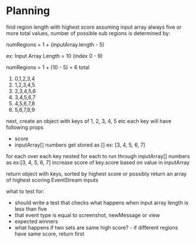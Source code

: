 # Planning

find region length with highest score
assuming input array always five or more total values, number of possible sub regions is determined by:

numRegions = 1 + (inputArray.length - 5)

ex:
Input Array Length = 10 (index 0 - 9)

numRegions = 1 + (10 - 5) = 6 total

1. 0,1,2,3,4
2. 1,2,3,4,5
3. 2,3,4,5,6
4. 3,4,5,6,7
5. 4,5,6,7,8
6. 5,6,7,8,9


next, create an object with keys of 1, 2, 3, 4, 5 etc
each key will have following props
  - score
  - inputArray[] numbers get stored as [] ex: [3, 4, 5, 6, 7]


for each over each key
  nested for each to run through inputArray[] numbers as ex:[3, 4, 5, 6, 7]
    increase score of key.score based on value in inputArray

return object with keys, sorted by highest score
or possibly
return an array of highest scoring EventStream inputs


what to test for:
- should write a test that checks what happens when input array length is less than five
- that event type is equal to screenshot, newMessage or view
- expected winners
- what happens if two sets are same high score? - if different regions have same score, return first
